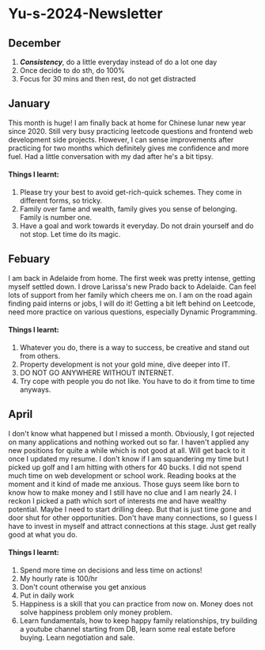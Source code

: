 # Yu-s-2024-Newsletter

## December
1. ***Consistency***, do a little everyday instead of do a lot one day
2. Once decide to do sth, do 100%
3. Focus for 30 mins and then rest, do not get distracted

## January
This month is huge! I am finally back at home for Chinese lunar new year since 2020. Still very busy practicing leetcode questions 
and frontend web development side projects. However, I can sense improvements after practicing for two months which definitely gives me confidence and more fuel. 
Had a little conversation with my dad after he's a bit tipsy. 

#### Things I learnt:
1. Please try your best to avoid get-rich-quick schemes. They come in different forms, so tricky.
2. Family over fame and wealth, family gives you sense of belonging. Family is number one.
3. Have a goal and work towards it everyday. Do not drain yourself and do not stop. Let time do its magic.

## Febuary
I am back in Adelaide from home. The first week was pretty intense, getting myself settled down. I drove Larissa's new Prado back to Adelaide.
Can feel lots of support from her family which cheers me on. I am on the road again finding paid interns or jobs, I will do it! Getting a bit left behind on 
Leetcode, need more practice on various questions, especially Dynamic Programming.

#### Things I learnt:
1. Whatever you do, there is a way to success, be creative and stand out from others.
2. Property development is not your gold mine, dive deeper into IT.
3. DO NOT GO ANYWHERE WITHOUT INTERNET.
4. Try cope with people you do not like. You have to do it from time to time anyways.

## April
I don't know what happened but I missed a month. Obviously, I got rejected on many applications and nothing worked out so far. I haven't applied any new positions for quite a while which is not good at all. Will get back to it once I updated my resume. I don't know if I am squandering my time but I picked up golf and I am hitting with others for 40 bucks. I did not spend much time on web development or school work. Reading books at the moment and it kind of made me anxious. Those guys seem like born to know how to make money and I still have no clue and I am nearly 24. I reckon I picked a path which sort of interests me and have wealthy potential. Maybe I need to start drilling deep. But that is just time gone and door shut for other opportunities. Don't have many connections, so I guess I have to invest in myself and attract connections at this stage. Just get really good at what you do.

#### Things I learnt:
1. Spend more time on decisions and less time on actions!
2. My hourly rate is 100/hr
3. Don't count otherwise you get anxious
4. Put in daily work
5. Happiness is a skill that you can practice from now on. Money does not solve happiness problem only money problem.
6. Learn fundamentals, how to keep happy family relationships, try building a youtube channel starting from DB, learn some real estate before buying. Learn negotiation and sale.

